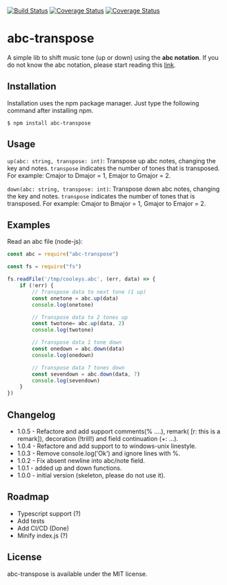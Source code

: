 [![Build Status](https://travis-ci.com/oriondevs/abc-transpose.svg?branch=master)](https://travis-ci.com/oriondevs/abc-transpose)
[![Coverage Status](https://coveralls.io/repos/github/oriondevs/abc-transpose/badge.svg?branch=master)](https://coveralls.io/github/oriondevs/abc-transpose?branch=master)
[![Coverage Status](https://img.shields.io/codecov/c/github/oriondevs/abc-transpose/master.svg)](https://codecov.io/gh/oriondevs/abc-transpose?branch=master)

# abc-transpose

A simple lib to shift music tone (up or down) using the **abc notation**. If you do not know the abc notation, please start reading this [link](https://abcnotation.com/examples).

## Installation

Installation uses the npm package manager. Just type the following command after installing npm.

```$ npm install abc-transpose```


## Usage

`up(abc: string, transpose: int)`: Transpose up abc notes, changing the key and notes. `transpose` indicates the number of tones that is transposed. For example: Cmajor to Dmajor = 1, Emajor to Gmajor = 2.

`down(abc: string, transpose: int)`: Transpose down abc notes, changing the key and notes. `transpose` indicates the number of tones that is transposed. For example: Cmajor to Bmajor = 1, Gmajor to Emajor = 2.

## Examples

Read an abc file (node-js):
```js
const abc = require("abc-transpose")

const fs = require("fs")

fs.readFile('/tmp/cooleys.abc', (err, data) => {
    if (!err) {
        // Transpose data to next tone (1 up)
        const onetone = abc.up(data)
        console.log(onetone)

        // Transpose data to 2 tones up
        const twotone= abc.up(data, 2)
        console.log(twotone)

        // Transpose data 1 tone down
        const onedown = abc.down(data)
        console.log(onedown)

        // Transpose data 7 tones down
        const sevendown = abc.down(data, 7)
        console.log(sevendown)
    }
})
```
## Changelog

* 1.0.5 - Refactore and add support comments(% ....), remark( [r: this is a remark]), decoration (!trill!) and field continuation (+: ...).
* 1.0.4 - Refactore and add support to to windows-unix linestyle.
* 1.0.3 - Remove console.log('Ok') and ignore lines with %.
* 1.0.2 - Fix absent newline into abc/note field.
* 1.0.1 - added up and down functions.
* 1.0.0 - initial version (skeleton, please do not use it).

## Roadmap

* Typescript support (?)
* Add tests
* Add CI/CD (Done)
* Minify index.js (?)

## License

abc-transpose is available under the MIT license.
